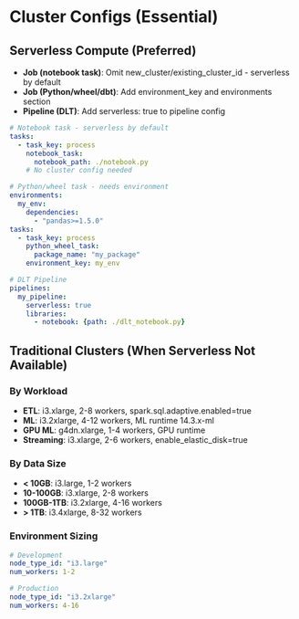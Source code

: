# Cluster Configs (Essential)

## Serverless Compute (Preferred)
- **Job (notebook task)**: Omit new_cluster/existing_cluster_id - serverless by default
- **Job (Python/wheel/dbt)**: Add environment_key and environments section
- **Pipeline (DLT)**: Add serverless: true to pipeline config

```yaml
# Notebook task - serverless by default
tasks:
  - task_key: process
    notebook_task:
      notebook_path: ./notebook.py
    # No cluster config needed

# Python/wheel task - needs environment
environments:
  my_env:
    dependencies:
      - "pandas>=1.5.0"
tasks:
  - task_key: process
    python_wheel_task:
      package_name: "my_package"
    environment_key: my_env

# DLT Pipeline
pipelines:
  my_pipeline:
    serverless: true
    libraries:
      - notebook: {path: ./dlt_notebook.py}
```

## Traditional Clusters (When Serverless Not Available)

### By Workload
- **ETL**: i3.xlarge, 2-8 workers, spark.sql.adaptive.enabled=true
- **ML**: i3.2xlarge, 4-12 workers, ML runtime 14.3.x-ml
- **GPU ML**: g4dn.xlarge, 1-4 workers, GPU runtime
- **Streaming**: i3.xlarge, 2-6 workers, enable_elastic_disk=true

### By Data Size
- **< 10GB**: i3.large, 1-2 workers
- **10-100GB**: i3.xlarge, 2-8 workers  
- **100GB-1TB**: i3.2xlarge, 4-16 workers
- **> 1TB**: i3.4xlarge, 8-32 workers

### Environment Sizing
```yaml
# Development
node_type_id: "i3.large"
num_workers: 1-2

# Production  
node_type_id: "i3.2xlarge"
num_workers: 4-16
```